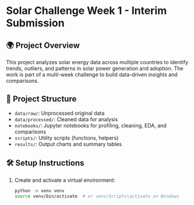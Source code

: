 # Solar Challenge Week 1 - Interim Submission

## 🌍 Project Overview

This project analyzes solar energy data across multiple countries to identify trends, outliers, and patterns in solar power generation and adoption. The work is part of a multi-week challenge to build data-driven insights and comparisons.

## 📁 Project Structure

- `data/raw/`: Unprocessed original data
- `data/processed/`: Cleaned data for analysis
- `notebooks/`: Jupyter notebooks for profiling, cleaning, EDA, and comparisons
- `scripts/`: Utility scripts (functions, helpers)
- `results/`: Output charts and summary tables

## 🛠️ Setup Instructions

1. Create and activate a virtual environment:
   ```bash
   python -m venv venv
   source venv/bin/activate  # or venv\Scripts\activate on Windows
   ```
